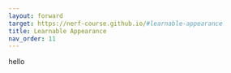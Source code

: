 ```yaml
---
layout: forward
target: https://nerf-course.github.io/#learnable-appearance
title: Learnable Appearance
nav_order: 11
---
```

hello
